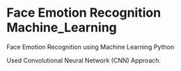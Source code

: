 

# Face Emotion Recognition Machine_Learning
Face Emotion Recognition using Machine Learning Python

Used Convolutional Neural Network (CNN) Approach.
